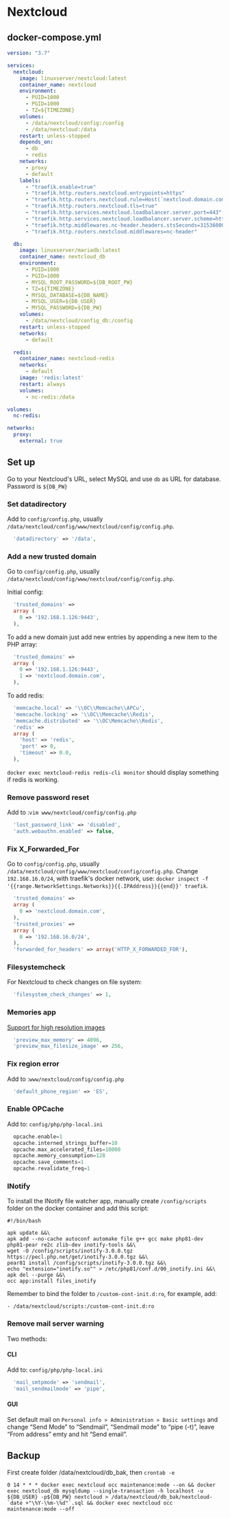 # Nextcloud

## docker-compose.yml

```yml
version: "3.7"

services:
  nextcloud:
    image: linuxserver/nextcloud:latest
    container_name: nextcloud
    environment:
      - PUID=1000
      - PGID=1000
      - TZ=${TIMEZONE}
    volumes:
      - /data/nextcloud/config:/config
      - /data/nextcloud:/data
    restart: unless-stopped
    depends_on:
      - db
      - redis
    networks:
      - proxy
      - default
    labels:
      - "traefik.enable=true"
      - "traefik.http.routers.nextcloud.entrypoints=https"
      - "traefik.http.routers.nextcloud.rule=Host(`nextcloud.domain.com`)"
      - "traefik.http.routers.nextcloud.tls=true"
      - "traefik.http.services.nextcloud.loadbalancer.server.port=443"
      - "traefik.http.services.nextcloud.loadbalancer.server.scheme=https"
      - "traefik.http.middlewares.nc-header.headers.stsSeconds=31536000"
      - "traefik.http.routers.nextcloud.middlewares=nc-header"

  db:
    image: linuxserver/mariadb:latest
    container_name: nextcloud_db
    environment:
      - PUID=1000
      - PGID=1000
      - MYSQL_ROOT_PASSWORD=${DB_ROOT_PW}
      - TZ=${TIMEZONE}
      - MYSQL_DATABASE=${DB_NAME}
      - MYSQL_USER=${DB_USER}
      - MYSQL_PASSWORD=${DB_PW}
    volumes:
      - /data/nextcloud/config_db:/config
    restart: unless-stopped
    networks:
      - default

  redis:
    container_name: nextcloud-redis
    networks:
      - default
    image: 'redis:latest'
    restart: always
    volumes:
      - nc-redis:/data

volumes:
  nc-redis:

networks:
  proxy:
    external: true
```

## Set up

Go to your Nextcloud's URL, select MySQL and use `db` as URL for database. Password is `${DB_PW}`

### Set datadirectory

Add to `config/config.php`, usually `/data/nextcloud/config/www/nextcloud/config/config.php`.

```php
  'datadirectory' => '/data',
```

### Add a new trusted domain

Go to `config/config.php`, usually `/data/nextcloud/config/www/nextcloud/config/config.php`.

Initial config:

```php
  'trusted_domains' =>
  array (
    0 => '192.168.1.126:9443',
  ),
```

To add a new domain just add new entries by appending a new item to the PHP array:

```php
  'trusted_domains' =>
  array (
    0 => '192.168.1.126:9443',
    1 => 'nextcloud.domain.com',
  ),
```

To add redis:

```php
  'memcache.local' => '\\OC\\Memcache\\APCu',
  'memcache.locking' => '\\OC\\Memcache\\Redis',
  'memcache.distributed' => '\\OC\Memcache\\Redis',
  'redis' =>
  array (
    'host' => 'redis',
    'port' => 0,
    'timeout' => 0.0,
  ),
```

`docker exec nextcloud-redis redis-cli monitor` should display something if redis is working.

### Remove password reset

Add to :`vim www/nextcloud/config/config.php`

```php
  'lost_password_link' => 'disabled',
  'auth.webauthn.enabled' => false, 
```

### Fix X_Forwarded_For

Go to `config/config.php`, usually `/data/nextcloud/config/www/nextcloud/config/config.php`.
Change `192.168.16.0/24`, with traefik's docker network, use: `docker inspect -f '{{range.NetworkSettings.Networks}}{{.IPAddress}}{{end}}' traefik`.

```php
  'trusted_domains' =>
  array (
    0 => 'nextcloud.domain.com',
  ),
  'trusted_proxies' =>
  array (
    0 => '192.168.16.0/24',
  ),
  'forwarded_for_headers' => array('HTTP_X_FORWARDED_FOR'),
```

### Filesystemcheck

For Nextcloud to check changes on file system:

```php
  'filesystem_check_changes' => 1,
```

### Memories app

[Support for high resolution images](https://github.com/pulsejet/memories/wiki/Configuration#imagevideo-support)

```php
  'preview_max_memory' => 4096,
  'preview_max_filesize_image' => 256,
```

### Fix region error

Add to :`www/nextcloud/config/config.php`

```php
  'default_phone_region' => 'ES',
```

### Enable OPCache

Add to: `config/php/php-local.ini`

```php
  opcache.enable=1
  opcache.interned_strings_buffer=10
  opcache.max_accelerated_files=10000
  opcache.memory_consumption=128
  opcache.save_comments=1
  opcache.revalidate_freq=1
```

### INotify

To install the INotify file watcher app, manually create `/config/scripts` folder on the docker container and add this script:

```
#!/bin/bash

apk update &&\
apk add --no-cache autoconf automake file g++ gcc make php81-dev php81-pear re2c zlib-dev inotify-tools &&\
wget -O /config/scripts/inotify-3.0.0.tgz https://pecl.php.net/get/inotify-3.0.0.tgz &&\
pear81 install /config/scripts/inotify-3.0.0.tgz &&\
echo "extension="inotify.so"" > /etc/php81/conf.d/00_inotify.ini &&\
apk del --purge &&\
occ app:install files_inotify
```

Remember to bind the folder to `/custom-cont-init.d:ro`, for example, add:
```
- /data/nextcloud/scripts:/custom-cont-init.d:ro
```

### Remove mail server warning

Two methods:

#### CLI

Add to: `config/php/php-local.ini`

```php
  'mail_smtpmode' => 'sendmail',
  'mail_sendmailmode' => 'pipe',
```

#### GUI

Set default mail on `Personal info > Administration > Basic settings` and change “Send Mode” to “Sendmail”, “Sendmail mode” to “pipe (-t)”, leave “From address” emty and hit “Send email”.

## Backup

First create folder /data/nextcloud/db_bak, then `crontab -e`

```
0 14 * * * docker exec nextcloud occ maintenance:mode --on && docker exec nextcloud_db mysqldump --single-transaction -h localhost -u ${DB_USER} -p${DB_PW} nextcloud > /data/nextcloud/db_bak/nextcloud-`date +"\%Y-\%m-\%d"`.sql && docker exec nextcloud occ maintenance:mode --off
```
